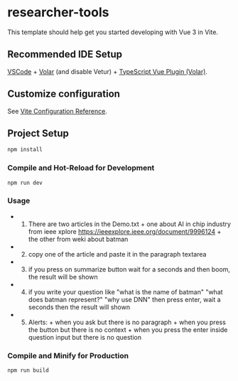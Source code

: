 # researcher-tools

This template should help get you started developing with Vue 3 in Vite.

## Recommended IDE Setup

[VSCode](https://code.visualstudio.com/) + [Volar](https://marketplace.visualstudio.com/items?itemName=Vue.volar) (and disable Vetur) + [TypeScript Vue Plugin (Volar)](https://marketplace.visualstudio.com/items?itemName=Vue.vscode-typescript-vue-plugin).

## Customize configuration

See [Vite Configuration Reference](https://vitejs.dev/config/).

## Project Setup

```sh
npm install
```

### Compile and Hot-Reload for Development

```sh
npm run dev
```

### Usage

- 1. There are two articles in the Demo.txt + one about AI in chip industry from ieee xplore https://ieeexplore.ieee.org/document/9996124 + the other from weki about batman
- 2. copy one of the article and paste it in the paragraph textarea
- 3. if you press on summarize button wait for a seconds and then boom, the result will be shown
- 4. if you write your question like "what is the name of batman" "what does batman represent?" "why use DNN" then press enter, wait a seconds then the result will shown
- 5. Alerts: + when you ask but there is no paragraph + when you press the button but there is no context + when you press the enter inside question input but there is no question

### Compile and Minify for Production

```sh
npm run build
```
